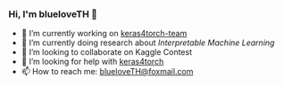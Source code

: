### Hi, I'm blueloveTH 👋

<!--[![my_gitHub_stats](https://github-readme-stats.vercel.app/api?username=blueloveTH)]() -->

- 🔭 I’m currently working on [keras4torch-team](https://github.com/keras4torch-team)
- 🌱 I’m currently doing research about *Interpretable Machine Learning*
- 👯 I’m looking to collaborate on Kaggle Contest
- 🤔 I’m looking for help with [keras4torch](https://github.com/keras4torch-team/keras4torch)
- 📫 How to reach me: blueloveTH@foxmail.com
